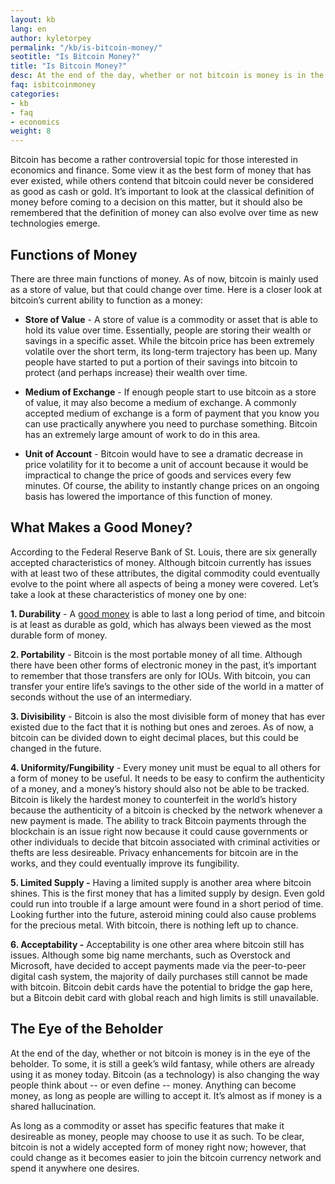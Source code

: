 ```yaml
---
layout: kb
lang: en
author: kyletorpey
permalink: "/kb/is-bitcoin-money/"
seotitle: "Is Bitcoin Money?"
title: "Is Bitcoin Money?"
desc: At the end of the day, whether or not bitcoin is money is in the eye of the beholder. But, Bitcoin is changing the way people think about money.
faq: isbitcoinmoney
categories: 
- kb
- faq
- economics
weight: 8
---
```

Bitcoin has become a rather controversial topic for those interested in economics and finance. Some view it as the best form of money that has ever existed, while others contend that bitcoin could never be considered as good as cash or gold. It’s important to look at the classical definition of money before coming to a decision on this matter, but it should also be remembered that the definition of money can also evolve over time as new technologies emerge.

## Functions of Money

There are three main functions of money. As of now, bitcoin is mainly used as a store of value, but that could change over time. Here is a closer look at bitcoin’s current ability to function as a money:

* **Store of Value** - A store of value is a commodity or asset that is able to hold its value over time. Essentially, people are storing their wealth or savings in a specific asset. While the bitcoin price has been extremely volatile over the short term, its long-term trajectory has been up. Many people have started to put a portion of their savings into bitcoin to protect (and perhaps increase) their wealth over time.

* **Medium of Exchange** - If enough people start to use bitcoin as a store of value, it may also become a medium of exchange. A commonly accepted medium of exchange is a form of payment that you know you can use practically anywhere you need to purchase something. Bitcoin has an extremely large amount of work to do in this area.

* **Unit of Account** - Bitcoin would have to see a dramatic decrease in price volatility for it to become a unit of account because it would be impractical to change the price of goods and services every few minutes. Of course, the ability to instantly change prices on an ongoing basis has lowered the importance of this function of money.

## What Makes a Good Money?

According to the Federal Reserve Bank of St. Louis, there are six generally accepted characteristics of money. Although bitcoin currently has issues with at least two of these attributes, the digital commodity could eventually evolve to the point where all aspects of being a money were covered. Let’s take a look at these characteristics of money one by one:

**1.	Durability** - A [good money](/kb/why-bitcoin-is-good-money/) is able to last a long period of time, and bitcoin is at least as durable as gold, which has always been viewed as the most durable form of money.

**2.	Portability** - Bitcoin is the most portable money of all time. Although there have been other forms of electronic money in the past, it’s important to remember that those transfers are only for IOUs. With bitcoin, you can transfer your entire life’s savings to the other side of the world in a matter of seconds without the use of an intermediary.

**3.	Divisibility** - Bitcoin is also the most divisible form of money that has ever existed due to the fact that it is nothing but ones and zeroes. As of now, a bitcoin can be divided down to eight decimal places, but this could be changed in the future.

**4.	Uniformity/Fungibility** - Every money unit must be equal to all others for a form of money to be useful. It needs to be easy to confirm the authenticity of a money, and a money’s history should also not be able to be tracked. Bitcoin is likely the hardest money to counterfeit in the world’s history because the authenticity of a bitcoin is checked by the network whenever a new payment is made. The ability to track Bitcoin payments through the blockchain is an issue right now because it could cause governments or other individuals to decide that bitcoin associated with criminal activities or thefts are less desireable. Privacy enhancements for bitcoin are in the works, and they could eventually improve its fungibility.

**5.	Limited Supply -** Having a limited supply is another area where bitcoin shines. This is the first money that has a limited supply by design. Even gold could run into trouble if a large amount were found in a short period of time. Looking further into the future, asteroid mining could also cause problems for the precious metal. With bitcoin, there is nothing left up to chance.

**6.	Acceptability -** Acceptability is one other area where bitcoin still has issues. Although some big name merchants, such as Overstock and Microsoft, have decided to accept payments made via the peer-to-peer digital cash system, the majority of daily purchases still cannot be made with bitcoin. Bitcoin debit cards have the potential to bridge the gap here, but a Bitcoin debit card with global reach and high limits is still unavailable.

## The Eye of the Beholder

At the end of the day, whether or not bitcoin is money is in the eye of the beholder. To some, it is still a geek’s wild fantasy, while others are already using it as money today. Bitcoin (as a technology) is also changing the way people think about -- or even define -- money. Anything can become money, as long as people are willing to accept it. It’s almost as if money is a shared hallucination.

As long as a commodity or asset has specific features that make it desireable as money, people may choose to use it as such. To be clear, bitcoin is not a widely accepted form of money right now; however, that could change as it becomes easier to join the bitcoin currency network and spend it anywhere one desires.